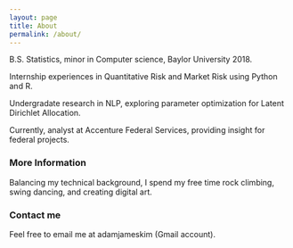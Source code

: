```yaml
---
layout: page
title: About
permalink: /about/
---
```


B.S. Statistics, minor in Computer science, Baylor University 2018.

Internship experiences in Quantitative Risk and Market Risk using Python and R.

Undergradate research in NLP, exploring parameter optimization for Latent Dirichlet Allocation.

Currently, analyst at Accenture Federal Services, providing insight for federal projects.

### More Information

Balancing my technical background, I spend my free time rock climbing, swing dancing, and creating digital art.

### Contact me

Feel free to email me at adamjameskim (Gmail account).